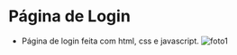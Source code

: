 # Página de Login
- Página de login feita com html, css e javascript.
![foto1](https://user-images.githubusercontent.com/64646796/171022846-f0501201-9619-4f16-acc4-3418ad6640c9.png)
